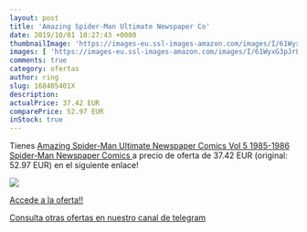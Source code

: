 ```yaml
---
layout: post
title: 'Amazing Spider-Man Ultimate Newspaper Co'
date: 2019/10/01 10:27:43 +0000
thumbnailImage: 'https://images-eu.ssl-images-amazon.com/images/I/61WyxG3pJrL._SL200_.jpg'
images: [ 'https://images-eu.ssl-images-amazon.com/images/I/61WyxG3pJrL._SL200_.jpg' ]
comments: true
category: ofertas
author: ring
slug: 168405401X
description:
actualPrice: 37.42 EUR
comparePrice: 52.97 EUR
inStock: true
---
```


Tienes [Amazing Spider-Man Ultimate Newspaper Comics Vol 5 1985-1986  Spider-Man Newspaper Comics ](https://www.amazon.com/dp/168405401X/?tag=redken08-20) a precio de oferta de 37.42 EUR (original: 52.97 EUR) en el siguiente enlace!

[![](https://images-eu.ssl-images-amazon.com/images/I/61WyxG3pJrL._SL200_.jpg)](https://www.amazon.com/dp/168405401X/?tag=redken08-20)

[Accede a la oferta!!](https://www.amazon.com/dp/168405401X/?tag=redken08-20)

[Consulta otras ofertas en nuestro canal de telegram](https://t.me/s/ofertas25)
